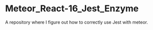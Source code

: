 # Meteor_React-16_Jest_Enzyme
A repository where I figure out how to correctly use Jest with meteor.
